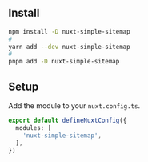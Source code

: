 ## Install

```bash
npm install -D nuxt-simple-sitemap
#
yarn add --dev nuxt-simple-sitemap
#
pnpm add -D nuxt-simple-sitemap
```

## Setup

Add the module to your `nuxt.config.ts`.

```ts
export default defineNuxtConfig({
  modules: [
    'nuxt-simple-sitemap',
  ],
})
```
